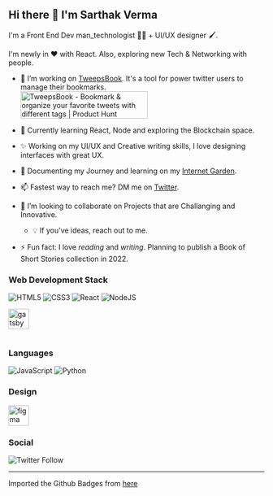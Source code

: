 ## Hi there 👋 I'm Sarthak Verma

I'm a Front End Dev man_technologist 👨‍💻 + UI/UX designer 🖌.

I'm newly in ❤️ with React. Also, exploring new Tech & Networking with people.

- 💪 I’m working on [TweepsBook](https://twitter.com/tweepsbookcom). It's a tool for power twitter users to manage their bookmarks. <br>
<a href="https://www.producthunt.com/posts/tweepsbook?utm_source=badge-featured&utm_medium=badge&utm_souce=badge-tweepsbook" target="_blank"><img src="https://api.producthunt.com/widgets/embed-image/v1/featured.svg?post_id=290169&theme=light" alt="TweepsBook - Bookmark & organize your favorite tweets with different tags | Product Hunt" style="width: 250px; height: 54px;" width="250" height="54" /></a>



- 🌱 Currently learning React, Node and exploring the Blockchain space.

- ✨ Working on my UI/UX and Creative writing skills, I love designing interfaces with great UX.

- 📒 Documenting my Journey and learning on my [Internet Garden](https://inquisitive.netlify.app).

- 📫 Fastest way to reach me? DM me on [Twitter](https://twitter.com/srthkv).

- 🤝 I’m looking to collaborate on Projects that are Challanging and Innovative.
    - 💡 If you've ideas, reach out to me.

- ⚡ Fun fact: I love *reading* and *writing*. Planning to publish a Book of Short Stories collection in 2022.

### Web Development Stack
<div style="display:inline-block">
    <img alt="HTML5" src="https://img.shields.io/badge/html5%20-%23E34F26.svg?&style=for-the-badge&logo=html5&logoColor=white"/>
    <img alt="CSS3" src="https://img.shields.io/badge/css3%20-%231572B6.svg?&style=for-the-badge&logo=css3&logoColor=white"/>
    <img alt="React" src="https://img.shields.io/badge/react%20-%2320232a.svg?&style=for-the-badge&logo=react&logoColor=%2361DAFB"/>
    <img alt="NodeJS" src="https://img.shields.io/badge/node.js%20-%2343853D.svg?&style=for-the-badge&logo=node.js&logoColor=white"/><p align="left"><a href="https://www.gatsbyjs.com/" target="_blank"> <img src="https://www.vectorlogo.zone/logos/gatsbyjs/gatsbyjs-icon.svg" alt="gatsby" width="40" height="40" /></a> </p>
</div>

### Languages
<div style="display:inline-block">
    <img alt="JavaScript" src="https://img.shields.io/badge/javascript%20-%23323330.svg?&style=for-the-badge&logo=javascript&logoColor=%23F7DF1E"/>
    <img alt="Python" src="https://img.shields.io/badge/python%20-%2314354C.svg?&style=for-the-badge&logo=python&logoColor=white"/>
</div>

### Design
<a href="https://www.figma.com/" target="_blank"> <img
            src="https://www.vectorlogo.zone/logos/figma/figma-icon.svg" alt="figma" width="40" height="40" /></a>
            
### Social
![Twitter Follow](https://img.shields.io/twitter/follow/srthkv?label=Sarthak%20Verma&style=social)

---
Imported the Github Badges from [here](https://github.com/Ileriayo/markdown-badges)
